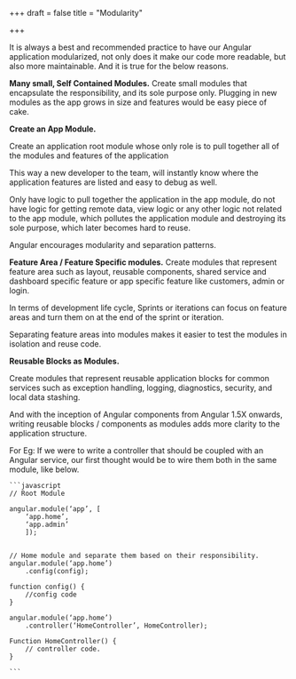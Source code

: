 +++
draft = false
title = "Modularity"

+++

It is always a best and recommended practice to have our Angular application modularized, not only does it make our code more readable, but also more maintainable. And it is true for the below reasons.

<b>Many small, Self Contained Modules.</b>
Create small modules that encapsulate the responsibility, and its sole purpose only. Plugging in new modules as the app grows in size and features would be easy piece of cake.

<b>Create an App Module.</b>

Create an application root module whose only role is to pull together all of the modules and features of the application

This way a new developer to the team, will instantly know where the application features are listed and easy to debug as well.

Only have logic to pull together the application in the app module, do not have logic for getting remote data, view logic or any other logic not related to the app module, which pollutes the application module and destroying its sole purpose, which later becomes hard to reuse.

Angular encourages modularity and separation patterns.

<b>Feature Area / Feature Specific modules.</b>
Create modules that represent feature area such as layout, reusable components, shared service and dashboard specific feature or app specific feature like customers, admin or login.

In terms of development life cycle, Sprints or iterations can focus on feature areas and turn them on at the end of the sprint or iteration.

Separating feature areas into modules makes it easier to test the modules in isolation and reuse code.

<b>Reusable Blocks as Modules.</b>

Create modules that represent reusable application blocks for common services such as exception handling, logging, diagnostics, security, and local data stashing.

And with the inception of Angular components from Angular 1.5X onwards, writing reusable blocks / components as modules adds more clarity to the application structure.

For Eg: If we were to write a controller that should be coupled with an Angular service, our first thought would be to wire them both in the same module, like below.



    ```javascript
    // Root Module

    angular.module(‘app’, [
    	‘app.home’,
    	‘app.admin’
    	]);


    // Home module and separate them based on their responsibility.
    angular.module(‘app.home’)
    	.config(config);

    function config() {
    	//config code
    }

    angular.module(‘app.home’)
    	.controller(‘HomeController’, HomeController);

    Function HomeController() {
    	// controller code.
    }

    ```
